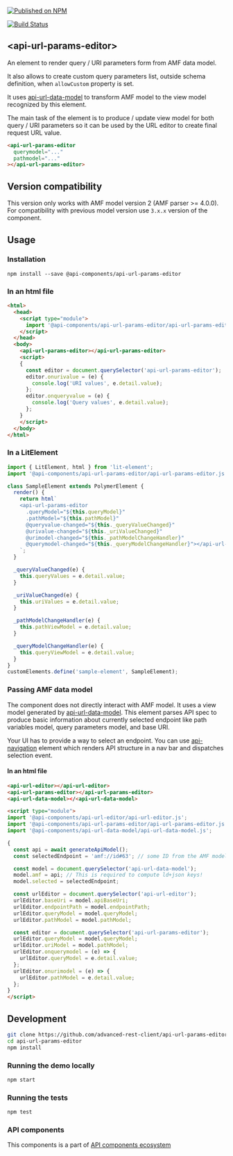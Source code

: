 [![Published on NPM](https://img.shields.io/npm/v/@api-components/api-url-params-editor.svg)](https://www.npmjs.com/package/@api-components/api-url-params-editor)

[![Build Status](https://travis-ci.org/advanced-rest-client/api-url-params-editor.svg?branch=stage)](https://travis-ci.org/advanced-rest-client/api-url-params-editor)

## &lt;api-url-params-editor&gt;

An element to render query / URI parameters form from AMF data model.

It also allows to create custom query parameters list, outside schema definition, when `allowCustom` property is set.

It uses [api-url-data-model](https://github.com/advanced-rest-client/api-url-data-model) to transform AMF model to the view model recognized by this element.

The main task of the element is to produce / update view model for both query / URI parameters so it can be used by the URL editor to create final request URL value.

```html
<api-url-params-editor
  querymodel="..."
  pathmodel="..."
></api-url-params-editor>
```

## Version compatibility

This version only works with AMF model version 2 (AMF parser >= 4.0.0).
For compatibility with previous model version use `3.x.x` version of the component.

## Usage

### Installation
```
npm install --save @api-components/api-url-params-editor
```

### In an html file

```html
<html>
  <head>
    <script type="module">
      import '@api-components/api-url-params-editor/api-url-params-editor.js';
    </script>
  </head>
  <body>
    <api-url-params-editor></api-url-params-editor>
    <script>
    {
      const editor = document.querySelector('api-url-params-editor');
      editor.onurivalue = (e) {
        console.log('URI values', e.detail.value);
      };
      editor.onqueryvalue = (e) {
        console.log('Query values', e.detail.value);
      };
    }
    </script>
  </body>
</html>
```

### In a LitElement

```js
import { LitElement, html } from 'lit-element';
import '@api-components/api-url-params-editor/api-url-params-editor.js';

class SampleElement extends PolymerElement {
  render() {
    return html`
    <api-url-params-editor
      .queryModel="${this.queryModel}"
      .pathModel="${this.pathModel}"
      @queryvalue-changed="${this._queryValueChanged}"
      @urivalue-changed="${this._uriValueChanged}"
      @urimodel-changed="${this._pathModelChangeHandler}"
      @querymodel-changed="${this._queryModelChangeHandler}"></api-url-params-editor>
    `;
  }

  _queryValueChanged(e) {
    this.queryValues = e.detail.value;
  }

  _uriValueChanged(e) {
    this.uriValues = e.detail.value;
  }

  _pathModelChangeHandler(e) {
    this.pathViewModel = e.detail.value;
  }

  _queryModelChangeHandler(e) {
    this.queryViewModel = e.detail.value;
  }
}
customElements.define('sample-element', SampleElement);
```

### Passing AMF data model

The component does not directly interact with AMF model. It uses a view model generated by [api-url-data-model](https://github.com/advanced-rest-client/api-url-data-model). This element parses API spec to produce basic information about currently selected endpoint like path variables model, query parameters model, and base URI.

Your UI has to provide a way to select an endpoint. You can use [api-navigation](https://github.com/advanced-rest-client/api-navigation) element which renders API structure in a nav bar and dispatches selection event.

#### In an html file

```html
<api-url-editor></api-url-editor>
<api-url-params-editor></api-url-params-editor>
<api-url-data-model></<api-url-data-model>

<script type="module">
import '@api-components/api-url-editor/api-url-editor.js';
import '@api-components/api-url-params-editor/api-url-params-editor.js';
import '@api-components/api-url-data-model/api-url-data-model.js';

{
  const api = await generateApiModel();
  const selectedEndpoint = 'amf://id#63'; // some ID from the AMF model for endpoint / operation

  const model = document.querySelector('api-url-data-model');
  model.amf = api; // This is required to compute ld+json keys!
  model.selected = selectedEndpoint;

  const urlEditor = document.querySelector('api-url-editor');
  urlEditor.baseUri = model.apiBaseUri;
  urlEditor.endpointPath = model.endpointPath;
  urlEditor.queryModel = model.queryModel;
  urlEditor.pathModel = model.pathModel;

  const editor = document.querySelector('api-url-params-editor');
  urlEditor.queryModel = model.queryModel;
  urlEditor.uriModel = model.pathModel;
  urlEditor.onquerymodel = (e) => {
    urlEditor.queryModel = e.detail.value;
  };
  urlEditor.onurimodel = (e) => {
    urlEditor.pathModel = e.detail.value;
  };
}
</script>
```

## Development

```sh
git clone https://github.com/advanced-rest-client/api-url-params-editor
cd api-url-params-editor
npm install
```

### Running the demo locally

```sh
npm start
```

### Running the tests
```sh
npm test
```

### API components

This components is a part of [API components ecosystem](https://elements.advancedrestclient.com/)
